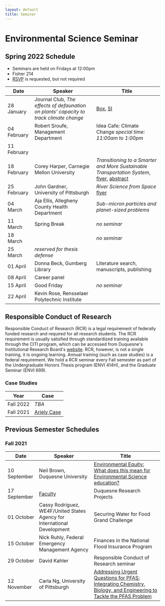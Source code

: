 ```yaml
---
layout: default
title: Seminar
---
```

# Environmental Science Seminar  

## Spring 2022 Schedule  
- Seminars are held on Fridays at 12:00pm  
- Fisher 214  
- [RSVP](https://bit.ly/ESsemRSVP) is requested, but not required

|Date|Speaker|Title|
|---|---|---|
|28 January |Journal Club, *The effects of defaunation on plants' capacity to track climate change* |[Box](https://duq.box.com/s/zzvp4spe5tjr6o887lu15dz25zunccx8), [SI](https://www.science.org/doi/10.1126/science.abk3510) |  
|04 February |Robert Sroufe, Management Department |Idea Cafe: Climate Change *special time: 11:00am to 1:00pm* |  
|11 February | | |  
|18 February |Corey Harper, Carnegie Mellon University |*Transitioning to a Smarter and More Sustainable Transportation System*, [flyer](https://duq.box.com/s/61yjixhk32ljtdeja4lm68limjcyyris), [abstract](https://duq.box.com/s/ftldhir1riu2ca8a4jrxbqj6okqro0tt) |  
|25 February |John Gardner, University of Pittsburgh |*River Science from Space* [flyer](https://duq.box.com/s/fjkel8a0kydscbc255fc4wbgu3sykocj) |  
|04 March |Aja Ellis, Allegheny County Health Department |*Sub-micron particles and planet-sized problems* |  
|11 March |Spring Break |*no seminar* |  
|18 March | |*no seminar* |  
|25 March |*reserved for thesis defense* | |  
|01 April |Donna Beck, Gumberg Library |Literature search, manuscripts, publishing |  
|08 April |Career panel | |  
|15 April |Good Friday |*no seminar* |  
|22 April |Kevin Rose, Rensselaer Polytechnic Institute | |  

## Responsible Conduct of Research  
Responsible Conduct of Research (RCR) is a legal requirement of federally funded research and required for all research students.  The RCR requirement is usually satisfied through standardized training available through the CITI program, which can be accessed from Duquesne's Institutional Research Board's [website](https://www.duq.edu/research/research-conduct/human-subjects---irb).  RCR, however, is not a single training, it is ongoing learning.  Annual training (such as case studies) is a federal requirement.  We hold a RCR seminar every Fall semester as part of the Undergraduate Honors Thesis program (ENVI 414H), and the Graduate Seminar (ENVI 699).  

### Case Studies  

|Year      |Case          |
|----------|--------------|
|Fall 2022 |*TBA*         |
|Fall 2021 |[Ariely Case](https://duq.box.com/s/zhavrk0sh429fus71axbzjktrqecf1tt) |  

## Previous Semester Schedules  
### Fall 2021  

|Date|Speaker|Title|
|---|---|---|
|10 September|Neil Brown, Duquesne University|[Environmental Equity: What does this mean for Environmental Science education?](https://duq.box.com/shared/static/jdi7y6ruwiu02wu11nf79135u8kotu53.pdf)|  
|17 September|[Faculty](https://www.duq.edu/academics/schools/natural-and-environmental-sciences/academics/departments-and-programs/environmental-science-and-environmental-science-and-management/about/faculty-and-staff)|Duquesne Research Projects|  
|01 October|Cassy Rodriguez, WE4F/United States Agency for International Development|Securing Water for Food Grand Challenge|  
|15 October|Nick Ruhly, Federal Emergency Management Agency|Finances in the National Flood Insurance Program|  
|29 October|David Kahler|Responsible Conduct of Research seminar|  
|12 November|Carla Ng, University of Pittsburgh|[Addressing Urgent Questions for PFAS: Integrating Chemistry, Biology, and Engineering to Tackle the PFAS Problem](https://duq.box.com/shared/static/1z45kgilitpq8q89go6iac6jw62pzu0a.pdf)|  
